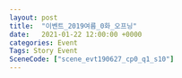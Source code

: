 ```yaml
---
layout: post
title:  "이벤트_2019여름_0화_오프닝"
date:   2021-01-22 12:00:00 +0000
categories: Event
Tags: Story Event
SceneCode: ["scene_evt190627_cp0_q1_s10"]
---
```

